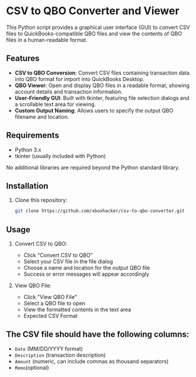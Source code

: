 # CSV to QBO Converter and Viewer

This Python script provides a graphical user interface (GUI) to convert CSV files to QuickBooks-compatible QBO files and view the contents of QBO files in a human-readable format.

## Features

- **CSV to QBO Conversion**: Convert CSV files containing transaction data into QBO format for import into QuickBooks Desktop.
- **QBO Viewer**: Open and display QBO files in a readable format, showing account details and transaction information.
- **User-Friendly GUI**: Built with tkinter, featuring file selection dialogs and a scrollable text area for viewing.
- **Custom Output Naming**: Allows users to specify the output QBO filename and location.

## Requirements

- Python 3.x
- tkinter (usually included with Python)

No additional libraries are required beyond the Python standard library.

## Installation

1. Clone this repository:
   ```bash
   git clone https://github.com/xboxhacker/csv-to-qbo-converter.git

## Usage
1. Convert CSV to QBO:
   - Click "Convert CSV to QBO"
   - Select your CSV file in the file dialog
   - Choose a name and location for the output QBO file
   - Success or error messages will appear accordingly
  
2. View QBO File:
   - Click "View QBO File"
   - Select a QBO file to open
   - View the formatted contents in the text area
   - Expected CSV Format

## The CSV file should have the following columns:

   - 	`Date` (MM/DD/YYYY format)
   - 	`Description` (transaction description)
   - 	`Amount` (numeric, can include commas as thousand separators)
   - 	`Memo`(optional)
